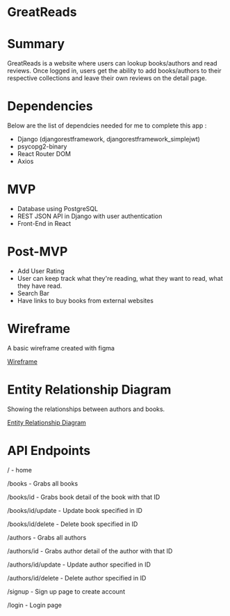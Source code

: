 # GreatReads

# Summary

GreatReads is a website where users can lookup books/authors and read reviews. Once logged in, users get the ability to add books/authors to their respective collections and leave their own reviews on the detail page.

# Dependencies

Below are the list of dependcies needed for me to complete this app :

<ul>
  <li> Django (djangorestframework, djangorestframework_simplejwt)</li>
  <li> psycopg2-binary</li>
  <li> React Router DOM</li>
  <li>Axios</li>

</ul>

# MVP

<ul>
  <li> Database using PostgreSQL</li>
  <li> REST JSON API in Django with user authentication</li>
  <li> Front-End in React</li>

</ul>

# Post-MVP

<ul>
<li> Add User Rating</li>
<li> User can keep track what they're reading, what they want to read, what they have read.</li>
<li> Search Bar </li>
<li>Have links to buy books from external websites</li>
</ul>

# Wireframe

A basic wireframe created with figma

[Wireframe](https://www.figma.com/file/Jq5fMtpn4YR9m3gysUqg7R/Great-Reads?node-id=0%3A1 "Wireframe")

# Entity Relationship Diagram

Showing the relationships between authors and books.

[Entity Relationship Diagram](https://whimsical.com/WAKnLnGZ3HAttWGxrvbSKi "Entity Relationship Diagram")

# API Endpoints

/ - home

/books - Grabs all books

/books/id - Grabs book detail of the book with that ID

/books/id/update - Update book specified in ID

/books/id/delete - Delete book specified in ID

/authors - Grabs all authors

/authors/id - Grabs author detail of the author with that ID

/authors/id/update - Update author specified in ID

/authors/id/delete - Delete author specified in ID

/signup - Sign up page to create account

/login - Login page
